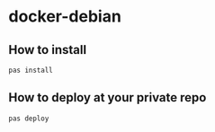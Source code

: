 # docker-debian

## How to install

```
pas install
```

## How to deploy at your private repo

```
pas deploy
```
